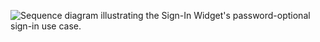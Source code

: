 <div class="full">

![Sequence diagram illustrating the Sign-In Widget's password-optional sign-in use case.](/img/pwd-optional/pwd-optional-widget-sign-in-summary.png)

</div>
